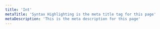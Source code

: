```yaml
---
title: 'Int'
metaTitle: 'Syntax Highlighting is the meta title tag for this page'
metaDescription: 'This is the meta description for this page'
---
```

